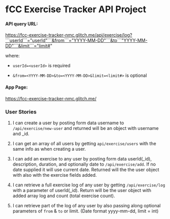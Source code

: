# fCC Exercise Tracker API Project

#### API query URL:

https://fcc-exercise-tracker-nmc.glitch.me/api/exercise/log?```userId```="userId"```&from```="YYYY-MM-DD"```&to```"YYYY-MM-DD"```&limit```="limit#"


where: 

- ```userId=<userId>``` is required

- ```&from=<YYYY-MM-DD>&to=<YYYY-MM-DD>&limit=<limit#>``` is optional

#### App Page:

https://fcc-exercise-tracker-nmc.glitch.me/


### User Stories

1. I can create a user by posting form data username to ```/api/exercise/new-user``` and returned will be an object with username and _id.

2. I can get an array of all users by getting ```api/exercise/users``` with the same info as when creating a user.

3. I can add an exercise to any user by posting form data userId(_id), description, duration, and optionally date to ```/api/exercise/add```. If no date supplied it will use current date. Returned will the the user object with also with the exercise fields added.

4. I can retrieve a full exercise log of any user by getting ```/api/exercise/log``` with a parameter of userId(_id). Return will be the user object with added array log and count (total exercise count).

5. I can retrieve part of the log of any user by also passing along optional parameters of ```from``` & ```to``` or limit. (Date format yyyy-mm-dd, limit = int)
